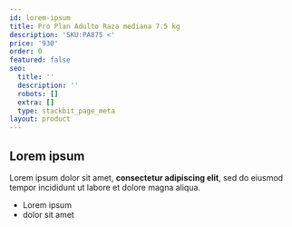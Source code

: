 ```yaml
---
id: lorem-ipsum
title: Pro Plan Adulto Raza mediana 7.5 kg
description: 'SKU:PA875 <'
price: '930'
order: 0
featured: false
seo:
  title: ''
  description: ''
  robots: []
  extra: []
  type: stackbit_page_meta
layout: product
---
```

## Lorem ipsum

Lorem ipsum dolor sit amet, **consectetur adipiscing elit**, sed do eiusmod tempor incididunt ut labore et dolore magna aliqua.

- Lorem ipsum
- dolor sit amet